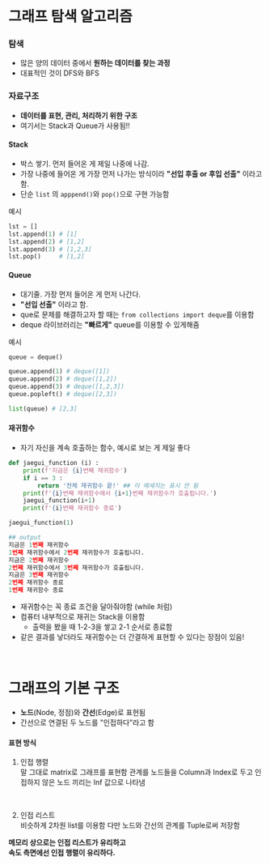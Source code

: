 # 그래프 탐색 알고리즘
### **탐색**
- 많은 양의 데이터 중에서 **원하는 데이터를 찾는 과정**
- 대표적인 것이 DFS와 BFS

### **자료구조**
- **데이터를 표현, 관리, 처리하기 위한 구조**
- 여기서는 Stack과 Queue가 사용됨!!

#### **Stack**
- 박스 쌓기. 먼저 들어온 게 제일 나중에 나감. 
- 가장 나중에 들어온 게 가장 먼저 나가는 방식이라 **"선입 후출 or 후입 선출"** 이라고 함.
- 단순 `list` 의 `apppend()`와 `pop()`으로 구현 가능함

예시
```python
lst = []
lst.append(1) # [1]
lst.append(2) # [1,2]
lst.append(3) # [1,2,3]
lst.pop()     # [1,2]
```

#### **Queue**
- 대기줄. 가장 먼저 들어온 게 먼저 나간다.
- **"선입 선출"** 이라고 함.
- que로 문제를 해결하고자 할 때는 `from collections import deque`를 이용함
- deque 라이브러리는 __"빠르게"__ queue를 이용할 수 있게해줌

예시
```python
queue = deque()

queue.append(1) # deque([1])
queue.append(2) # deque([1,2])
queue.append(3) # deque([1,2,3])
queue.popleft() # deque([2,3])

list(queue) # [2,3]
```

#### **재귀함수**
- 자기 자신을 계속 호출하는 함수, 예시로 보는 게 제일 좋다
``` python
def jaegui_function (i) :
    print(f'지금은 {i}번째 재귀함수')
    if i == 3 :
        return '전체 재귀함수 끝!' ## 이 메세지는 표시 안 됨
    print(f'{i}번째 재귀함수에서 {i+1}번째 재귀함수가 호출됩니다.')
    jaegui_function(i+1)
    print(f'{i}번째 재귀함수 종료')

jaegui_function(1)

## output 
지금은 1번째 재귀함수
1번째 재귀함수에서 2번째 재귀함수가 호출됩니다.
지금은 2번째 재귀함수
2번째 재귀함수에서 3번째 재귀함수가 호출됩니다.
지금은 3번째 재귀함수
2번째 재귀함수 종료
1번째 재귀함수 종료
```
- 재귀함수는 꼭 종료 조건을 달아줘야함 (while 처럼)
- 컴퓨터 내부적으로 재귀는 Stack을 이용함
    - 출력을 봤을 때 1-2-3을 쌓고 2-1 순서로 종료함
- 같은 결과를 낳더라도 재귀함수는 더 간결하게 표현할 수 있다는 장점이 있음!

<br>

# **그래프의 기본 구조**
- **노드**(Node, 정점)와 **간선**(Edge)로 표현됨
- 간선으로 연결된 두 노드를 "인접하다"라고 함

#### **표현 방식**
1. 인접 행렬  
말 그대로 matrix로 그래프를 표현함 관계를 노드들을 Column과 Index로 두고 인접하지 않은 노드 끼리는 Inf 값으로 나타냄

<br>

2. 인접 리스트  
비슷하게 2차원 list를 이용함 다만 노드와 간선의 관계를 Tuple로써 저장함

**메모리 상으로는 인접 리스트가 유리하고**  
**속도 측면에선 인접 행렬이 유리하다.**